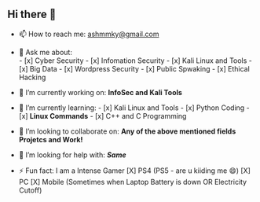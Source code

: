 ## Hi there 👋

- 📫 How to reach me: ashmmky@gmail.com

- 💬 Ask me about:  
                  - [x] Cyber Security
                  - [x] Infomation Security
                  - [x] Kali Linux and Tools
                  - [x] Big Data
                  - [x] Wordpress Security
                  - [x] Public Spwaking
                  - [x] Ethical Hacking
                  
- 🔭 I’m currently working on: **InfoSec and Kali Tools**

- 🌱 I’m currently learning:
                             - [x] Kali Linux and Tools
                             - [x] Python Coding
                             - [x] **Linux Commands**
                             - [x] C++ and C Programming
                             
- 👯 I’m looking to collaborate on: **Any of the above mentioned fields Projetcs and Work!**

- 🤔 I’m looking for help with: ***Same***

- ⚡ Fun fact: I am a Intense Gamer 
                                    [X] PS4 (PS5 - are u kiiding me 😄)
                                    [X] PC
                                    [X] Mobile (Sometimes when Laptop Battery is down OR Electricity Cutoff)
<!--
**Sandeep-BlackHat/Sandeep-BlackHat** is a ✨ _special_ ✨ repository because its `README.md` (this file) appears on your GitHub profile.

Here are some ideas to get you started:
- 😄 Pronouns: ...

-->

